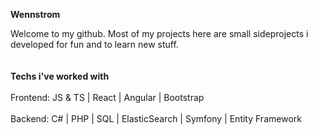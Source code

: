 <b>Wennstrom</b>

Welcome to my github.
Most of my projects here are small sideprojects i developed for fun and to learn new stuff.
<br/><br/><br/>
<b>Techs i've worked with</b>
<br/><br/>
Frontend:
JS & TS | React | Angular | Bootstrap
<br/><br/>
Backend:
C# | PHP | SQL | ElasticSearch | Symfony | Entity Framework

<!--
**wennstrom/wennstrom** is a ✨ _special_ ✨ repository because its `README.md` (this file) appears on your GitHub profile.

Here are some ideas to get you started:

- 🔭 I’m currently working on ...
- 🌱 I’m currently learning ...
- 👯 I’m looking to collaborate on ...
- 🤔 I’m looking for help with ...
- 💬 Ask me about ...
- 📫 How to reach me: ...
- 😄 Pronouns: ...
- ⚡ Fun fact: ...
-->
